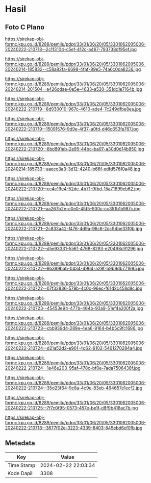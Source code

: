 # Hasil

## Foto C Plano

https://sirekap-obj-formc.kpu.go.id/8289/pemilu/pdpr/33/01/06/20/05/3301062005006-20240222-210718--2c113104-c5ef-412c-a497-793738df95ef.jpg

https://sirekap-obj-formc.kpu.go.id/8289/pemilu/pdpr/33/01/06/20/05/3301062005006-20240214-185832--c58a82fa-6698-4faf-89e5-74a6c0da8236.jpg

https://sirekap-obj-formc.kpu.go.id/8289/pemilu/pdpr/33/01/06/20/05/3301062005006-20240214-201504--a426cdae-0e5e-4633-a530-351dc1e7164b.jpg

https://sirekap-obj-formc.kpu.go.id/8289/pemilu/pdpr/33/01/06/20/05/3301062005006-20240222-210719--8d930010-967c-4610-ade4-7c249dfbe8ea.jpg

https://sirekap-obj-formc.kpu.go.id/8289/pemilu/pdpr/33/01/06/20/05/3301062005006-20240222-210719--15091576-9d9e-4f37-a0fd-d46c653fa767.jpg

https://sirekap-obj-formc.kpu.go.id/8289/pemilu/pdpr/33/01/06/20/05/3301062005006-20240222-210720--8bd891eb-2e95-44bc-ba07-a30d0d14b850.jpg

https://sirekap-obj-formc.kpu.go.id/8289/pemilu/pdpr/33/01/06/20/05/3301062005006-20240214-185733--aaecc3a3-3d12-4240-b66f-edfd576f0a48.jpg

https://sirekap-obj-formc.kpu.go.id/8289/pemilu/pdpr/33/01/06/20/05/3301062005006-20240222-210720--ce4c19e4-52de-4b71-9fbd-15a71899eb62.jpg

https://sirekap-obj-formc.kpu.go.id/8289/pemilu/pdpr/33/01/06/20/05/3301062005006-20240222-210721--aa267b2e-c0e0-45f5-930c-cc351b1b987c.jpg

https://sirekap-obj-formc.kpu.go.id/8289/pemilu/pdpr/33/01/06/20/05/3301062005006-20240222-210721--2c833a42-f476-4d9a-98c6-2cc94be33f0b.jpg

https://sirekap-obj-formc.kpu.go.id/8289/pemilu/pdpr/33/01/06/20/05/3301062005006-20240222-210722--d5e93331-556f-4768-8293-e20498c91296.jpg

https://sirekap-obj-formc.kpu.go.id/8289/pemilu/pdpr/33/01/06/20/05/3301062005006-20240222-210722--9b389bab-0434-4964-a29f-b9b9db771995.jpg

https://sirekap-obj-formc.kpu.go.id/8289/pemilu/pdpr/33/01/06/20/05/3301062005006-20240222-210722--07f32836-579b-4c0c-96ec-f61d2c458d8c.jpg

https://sirekap-obj-formc.kpu.go.id/8289/pemilu/pdpr/33/01/06/20/05/3301062005006-20240222-210723--45453e94-477b-464b-93a9-51ef4a300f2a.jpg

https://sirekap-obj-formc.kpu.go.id/8289/pemilu/pdpr/33/01/06/20/05/3301062005006-20240222-210723--cbb939d4-289e-4ea6-9164-b4b5c9fc1696.jpg

https://sirekap-obj-formc.kpu.go.id/8289/pemilu/pdpr/33/01/06/20/05/3301062005006-20240222-210724--d21a52d2-e901-4c62-9102-5461270284a4.jpg

https://sirekap-obj-formc.kpu.go.id/8289/pemilu/pdpr/33/01/06/20/05/3301062005006-20240222-210724--1e46e203-95af-478c-bf0e-7ada7506438f.jpg

https://sirekap-obj-formc.kpu.go.id/8289/pemilu/pdpr/33/01/06/20/05/3301062005006-20240222-210724--35d23f64-9c8a-4c9e-83eb-464657e1ecf2.jpg

https://sirekap-obj-formc.kpu.go.id/8289/pemilu/pdpr/33/01/06/20/05/3301062005006-20240222-210725--7f7c0f95-0573-457e-be1f-d8f9b418ac7b.jpg

https://sirekap-obj-formc.kpu.go.id/8289/pemilu/pdpr/33/01/06/20/05/3301062005006-20240222-210718--3677f02e-3223-4339-8403-845ebd6cf0fb.jpg


## Metadata

| Key        | Value               |
| ---------- | ------------------- |
| Time Stamp | 2024-02-22 22:03:34 |
| Kode Dapil | 3308                |



